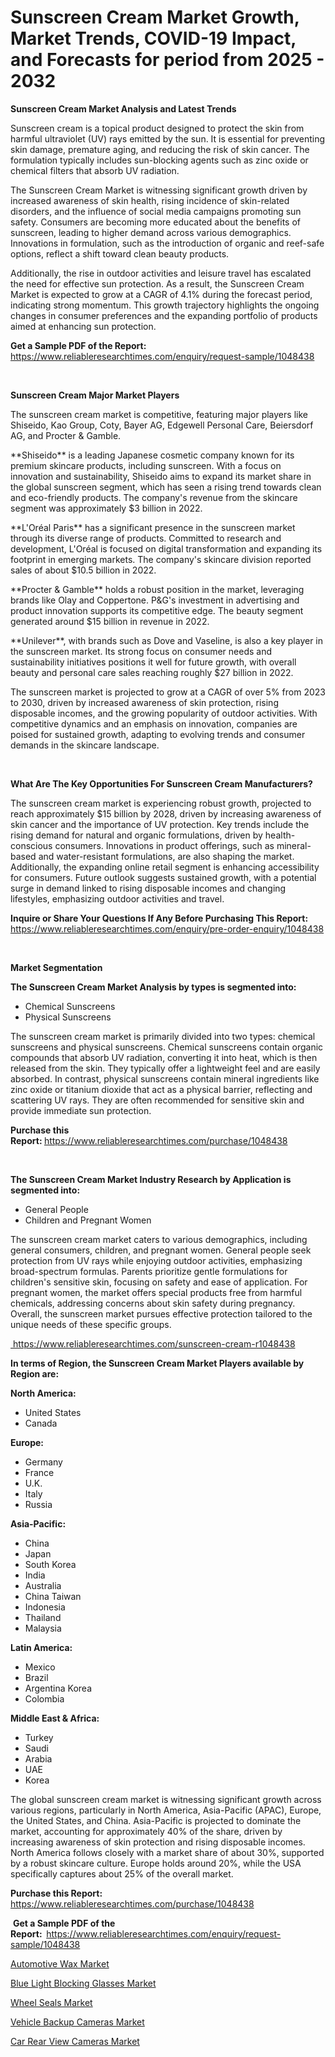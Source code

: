 <p><h1>Sunscreen Cream Market Growth, Market Trends, COVID-19 Impact, and Forecasts for period from 2025 - 2032</h1></p><p><strong>Sunscreen Cream Market Analysis and Latest Trends</strong></p>
<p><p>Sunscreen cream is a topical product designed to protect the skin from harmful ultraviolet (UV) rays emitted by the sun. It is essential for preventing skin damage, premature aging, and reducing the risk of skin cancer. The formulation typically includes sun-blocking agents such as zinc oxide or chemical filters that absorb UV radiation. </p><p>The Sunscreen Cream Market is witnessing significant growth driven by increased awareness of skin health, rising incidence of skin-related disorders, and the influence of social media campaigns promoting sun safety. Consumers are becoming more educated about the benefits of sunscreen, leading to higher demand across various demographics. Innovations in formulation, such as the introduction of organic and reef-safe options, reflect a shift toward clean beauty products. </p><p>Additionally, the rise in outdoor activities and leisure travel has escalated the need for effective sun protection. As a result, the Sunscreen Cream Market is expected to grow at a CAGR of 4.1% during the forecast period, indicating strong momentum. This growth trajectory highlights the ongoing changes in consumer preferences and the expanding portfolio of products aimed at enhancing sun protection.</p></p>
<p><strong>Get a Sample PDF of the Report:&nbsp;</strong> <a href="https://www.reliableresearchtimes.com/enquiry/request-sample/1048438?utm_campaign=2105&utm_medium=2&utm_source=Github&utm_content=ia&utm_term=06022025&utm_id=sunscreen-cream">https://www.reliableresearchtimes.com/enquiry/request-sample/1048438</a></p>
<p>&nbsp;</p>
<p><strong>Sunscreen Cream Major Market Players</strong></p>
<p><p>The sunscreen cream market is competitive, featuring major players like Shiseido, Kao Group, Coty, Bayer AG, Edgewell Personal Care, Beiersdorf AG, and Procter & Gamble. </p><p>**Shiseido** is a leading Japanese cosmetic company known for its premium skincare products, including sunscreen. With a focus on innovation and sustainability, Shiseido aims to expand its market share in the global sunscreen segment, which has seen a rising trend towards clean and eco-friendly products. The company's revenue from the skincare segment was approximately $3 billion in 2022.</p><p>**L'Oréal Paris** has a significant presence in the sunscreen market through its diverse range of products. Committed to research and development, L'Oréal is focused on digital transformation and expanding its footprint in emerging markets. The company's skincare division reported sales of about $10.5 billion in 2022.</p><p>**Procter & Gamble** holds a robust position in the market, leveraging brands like Olay and Coppertone. P&G's investment in advertising and product innovation supports its competitive edge. The beauty segment generated around $15 billion in revenue in 2022.</p><p>**Unilever**, with brands such as Dove and Vaseline, is also a key player in the sunscreen market. Its strong focus on consumer needs and sustainability initiatives positions it well for future growth, with overall beauty and personal care sales reaching roughly $27 billion in 2022.</p><p>The sunscreen market is projected to grow at a CAGR of over 5% from 2023 to 2030, driven by increased awareness of skin protection, rising disposable incomes, and the growing popularity of outdoor activities. With competitive dynamics and an emphasis on innovation, companies are poised for sustained growth, adapting to evolving trends and consumer demands in the skincare landscape.</p></p>
<p>&nbsp;</p>
<p><strong>What Are The Key Opportunities For Sunscreen Cream Manufacturers?</strong></p>
<p><p>The sunscreen cream market is experiencing robust growth, projected to reach approximately $15 billion by 2028, driven by increasing awareness of skin cancer and the importance of UV protection. Key trends include the rising demand for natural and organic formulations, driven by health-conscious consumers. Innovations in product offerings, such as mineral-based and water-resistant formulations, are also shaping the market. Additionally, the expanding online retail segment is enhancing accessibility for consumers. Future outlook suggests sustained growth, with a potential surge in demand linked to rising disposable incomes and changing lifestyles, emphasizing outdoor activities and travel.</p></p>
<p><strong>Inquire or Share Your Questions If Any Before Purchasing This Report:</strong> <a href="https://www.reliableresearchtimes.com/enquiry/pre-order-enquiry/1048438?utm_campaign=2105&utm_medium=2&utm_source=Github&utm_content=ia&utm_term=06022025&utm_id=sunscreen-cream">https://www.reliableresearchtimes.com/enquiry/pre-order-enquiry/1048438</a></p>
<p>&nbsp;</p>
<p><strong>Market Segmentation</strong></p>
<p><strong>The Sunscreen Cream Market Analysis by types is segmented into:</strong></p>
<p><ul><li>Chemical Sunscreens</li><li>Physical Sunscreens</li></ul></p>
<p><p>The sunscreen cream market is primarily divided into two types: chemical sunscreens and physical sunscreens. Chemical sunscreens contain organic compounds that absorb UV radiation, converting it into heat, which is then released from the skin. They typically offer a lightweight feel and are easily absorbed. In contrast, physical sunscreens contain mineral ingredients like zinc oxide or titanium dioxide that act as a physical barrier, reflecting and scattering UV rays. They are often recommended for sensitive skin and provide immediate sun protection.</p></p>
<p><strong>Purchase this Report:&nbsp;</strong><a href="https://www.reliableresearchtimes.com/purchase/1048438?utm_campaign=2105&utm_medium=2&utm_source=Github&utm_content=ia&utm_term=06022025&utm_id=sunscreen-cream">https://www.reliableresearchtimes.com/purchase/1048438</a></p>
<p>&nbsp;</p>
<p><strong>The Sunscreen Cream Market Industry Research by Application is segmented into:</strong></p>
<p><ul><li>General People</li><li>Children and Pregnant Women</li></ul></p>
<p><p>The sunscreen cream market caters to various demographics, including general consumers, children, and pregnant women. General people seek protection from UV rays while enjoying outdoor activities, emphasizing broad-spectrum formulas. Parents prioritize gentle formulations for children's sensitive skin, focusing on safety and ease of application. For pregnant women, the market offers special products free from harmful chemicals, addressing concerns about skin safety during pregnancy. Overall, the sunscreen market pursues effective protection tailored to the unique needs of these specific groups.</p></p>
<p><a href="https://www.reliableresearchtimes.com/sunscreen-cream-r1048438?utm_campaign=2105&utm_medium=2&utm_source=Github&utm_content=ia&utm_term=06022025&utm_id=sunscreen-cream">&nbsp;https://www.reliableresearchtimes.com/sunscreen-cream-r1048438</a></p>
<p><strong>In terms of Region, the Sunscreen Cream Market Players available by Region are:</strong></p>
<p>
    <p> <strong> North America: </strong>
        <ul>
            <li>United States</li>
            <li>Canada</li>
        </ul>
        </p> 
    <p> <strong> Europe: </strong>
        <ul>
            <li>Germany</li>
            <li>France</li>
            <li>U.K.</li>
            <li>Italy</li>
            <li>Russia</li>
        </ul>
        </p> 
    <p> <strong> Asia-Pacific: </strong>
        <ul>
            <li>China</li>
            <li>Japan</li>
            <li>South Korea</li>
            <li>India</li>
            <li>Australia</li>
            <li>China Taiwan</li>
            <li>Indonesia</li>
            <li>Thailand</li>
            <li>Malaysia</li>
        </ul>
        </p> 
    <p> <strong> Latin America: </strong>
        <ul>
            <li>Mexico</li>
            <li>Brazil</li>
            <li>Argentina Korea</li>
            <li>Colombia</li>
        </ul>
        </p> 
    <p> <strong> Middle East & Africa: </strong>
        <ul>
            <li>Turkey</li>
            <li>Saudi</li>
            <li>Arabia</li>
            <li>UAE</li>
            <li>Korea</li>
        </ul>
    </p>
    </p>
<p><p>The global sunscreen cream market is witnessing significant growth across various regions, particularly in North America, Asia-Pacific (APAC), Europe, the United States, and China. Asia-Pacific is projected to dominate the market, accounting for approximately 40% of the share, driven by increasing awareness of skin protection and rising disposable incomes. North America follows closely with a market share of about 30%, supported by a robust skincare culture. Europe holds around 20%, while the USA specifically captures about 25% of the overall market.</p></p>
<p><strong>Purchase this Report: </strong><a href="https://www.reliableresearchtimes.com/purchase/1048438?utm_campaign=2105&utm_medium=2&utm_source=Github&utm_content=ia&utm_term=06022025&utm_id=sunscreen-cream">https://www.reliableresearchtimes.com/purchase/1048438</a></p>
<p>&nbsp;<strong>Get a Sample PDF of the Report:&nbsp;&nbsp;</strong><a href="https://www.reliableresearchtimes.com/enquiry/request-sample/1048438?utm_campaign=2105&utm_medium=2&utm_source=Github&utm_content=ia&utm_term=06022025&utm_id=sunscreen-cream">https://www.reliableresearchtimes.com/enquiry/request-sample/1048438</a></p>
<p><strong></strong></p>
<p><p><a href="https://www.linkedin.com/pulse/detailed-automotive-wax-market-study-86-cagr-growth-trend-analysis-5i2kf?utm_campaign=2105&utm_medium=2&utm_source=Github&utm_content=ia&utm_term=06022025&utm_id=sunscreen-cream">Automotive Wax Market</a></p><p><a href="https://github.com/MariaWashington76/Market-Research-Report-List-1/blob/main/blue-light-blocking-glasses-market.md?utm_campaign=2105&utm_medium=2&utm_source=Github&utm_content=ia&utm_term=06022025&utm_id=sunscreen-cream">Blue Light Blocking Glasses Market</a></p><p><a href="https://www.linkedin.com/pulse/deep-dive-wheel-seals-market-growth-9-cagr-key-factors-forecast-wm5jc?utm_campaign=2105&utm_medium=2&utm_source=Github&utm_content=ia&utm_term=06022025&utm_id=sunscreen-cream">Wheel Seals Market</a></p><p><a href="https://www.linkedin.com/pulse/revolutionizing-success-in-depth-review-theglobal-vehicle-avcre?utm_campaign=2105&utm_medium=2&utm_source=Github&utm_content=ia&utm_term=06022025&utm_id=sunscreen-cream">Vehicle Backup Cameras Market</a></p><p><a href="https://www.linkedin.com/pulse/car-rear-view-cameras-market-overview-significant-growth-m9cie?utm_campaign=2105&utm_medium=2&utm_source=Github&utm_content=ia&utm_term=06022025&utm_id=sunscreen-cream">Car Rear View Cameras Market</a></p></p>